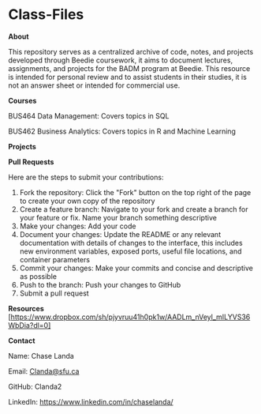 # Class-Files 

**About**

This repository serves as a centralized archive of code, notes, and projects developed through Beedie coursework, it aims to document lectures, assignments, and projects for the BADM program at Beedie. This resource is intended for personal review and to assist students in their studies, it is not an answer sheet or intended for commercial use. 

**Courses** 

BUS464 Data Management: Covers topics in SQL 

BUS462 Business Analytics: Covers topics in R and Machine Learning 

**Projects**

**Pull Requests** 

Here are the steps to submit your contributions: 

1) Fork the repository: Click the "Fork" button on the top right of the page to create your own copy of the repository
2) Create a feature branch: Navigate to your fork and create a branch for your feature or fix. Name your branch something descriptive
3) Make your changes: Add your code
4) Document your changes: Update the README or any relevant documentation with details of changes to the interface, this includes new environment variables, exposed ports, useful file locations, and container parameters
5) Commit your changes: Make your commits and concise and descriptive as possible
6) Push to the branch: Push your changes to GitHub
7) Submit a pull request

**Resources** 
[https://www.dropbox.com/sh/pjyvruu41h0pk1w/AADLm_nVeyl_mILYVS36WbDia?dl=0]

**Contact** 

Name: Chase Landa 

Email: Clanda@sfu.ca

GitHub: Clanda2 

LinkedIn: https://www.linkedin.com/in/chaselanda/ 

